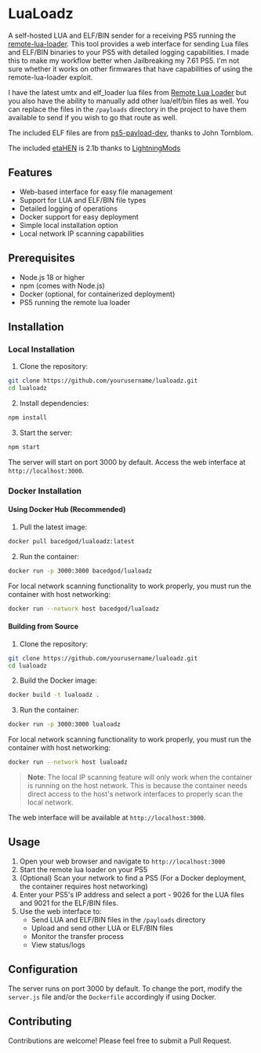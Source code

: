 # LuaLoadz

A self-hosted LUA and ELF/BIN sender for a receiving PS5 running the [remote-lua-loader](https://github.com/shahrilnet/remote_lua_loader). This tool provides a web interface for sending Lua files and ELF/BIN binaries to your PS5 with detailed logging capabilities. I made this to make my workflow better when Jailbreaking my 7.61 PS5. I'm not sure whether it works on other firmwares that have capabilities of using the remote-lua-loader exploit. 

I have the latest umtx and elf_loader lua files from [Remote Lua Loader](https://github.com/shahrilnet/remote_lua_loader) but you also have the ability to manually add other lua/elf/bin files as well. You can replace the files in the `/payloads` directory in the project to have them available to send if you wish to go that route as well. 

The included ELF files are from [ps5-payload-dev](https://github.com/ps5-payload-dev), thanks to John Tornblom.

The included [etaHEN](https://github.com/etaHEN/etaHEN) is 2.1b thanks to [LightningMods](https://github.com/LightningMods)

## Features

- Web-based interface for easy file management
- Support for LUA and ELF/BIN file types
- Detailed logging of operations
- Docker support for easy deployment
- Simple local installation option
- Local network IP scanning capabilities

## Prerequisites

- Node.js 18 or higher
- npm (comes with Node.js)
- Docker (optional, for containerized deployment)
- PS5 running the remote lua loader

## Installation

### Local Installation

1. Clone the repository:
```bash
git clone https://github.com/yourusername/lualoadz.git
cd lualoadz
```

2. Install dependencies:
```bash
npm install
```

3. Start the server:
```bash
npm start
```

The server will start on port 3000 by default. Access the web interface at `http://localhost:3000`.

### Docker Installation

#### Using Docker Hub (Recommended)

1. Pull the latest image:
```bash
docker pull bacedgod/lualoadz:latest
```

2. Run the container:
```bash
docker run -p 3000:3000 bacedgod/lualoadz
```

For local network scanning functionality to work properly, you must run the container with host networking:
```bash
docker run --network host bacedgod/lualoadz
```

#### Building from Source

1. Clone the repository:
```bash
git clone https://github.com/yourusername/lualoadz.git
cd lualoadz
```

2. Build the Docker image:
```bash
docker build -t lualoadz .
```

3. Run the container:
```bash
docker run -p 3000:3000 lualoadz
```

For local network scanning functionality to work properly, you must run the container with host networking:
```bash
docker run --network host lualoadz
```

> **Note**: The local IP scanning feature will only work when the container is running on the host network. This is because the container needs direct access to the host's network interfaces to properly scan the local network.

The web interface will be available at `http://localhost:3000`.

## Usage

1. Open your web browser and navigate to `http://localhost:3000`
2. Start the remote lua loader on your PS5
3. (Optional) Scan your network to find a PS5 (For a Docker deployment, the container requires host networking)
4. Enter your PS5's IP address and select a port - 9026 for the LUA files and 9021 for the ELF/BIN files.
6. Use the web interface to:
   - Send LUA and ELF/BIN files in the `/payloads` directory
   - Upload and send other LUA or ELF/BIN files
   - Monitor the transfer process
   - View status/logs

## Configuration

The server runs on port 3000 by default. To change the port, modify the `server.js` file and/or the `Dockerfile` accordingly if using Docker.

## Contributing

Contributions are welcome! Please feel free to submit a Pull Request.


